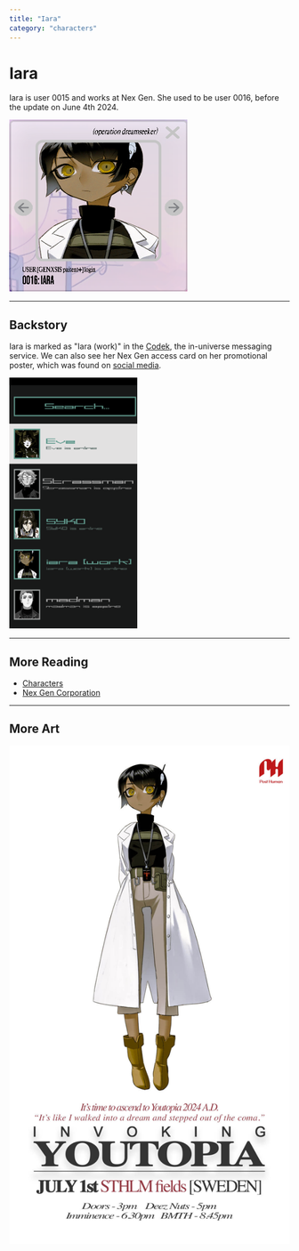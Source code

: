 ```yaml
---
title: "Iara"
category: "characters"
---
```

# Iara

Iara is user 0015 and works at Nex Gen. She used to be user 0016, before the 
update on June 4th 2024.

![Iara's avatar](../../Resources/characters/iara/iara.png)

***

## Backstory

Iara is marked as "Iara (work)" in the [Codek](../webpage#codek), the in-universe messaging
service. We can also see her Nex Gen access card on her promotional poster, which
was found on [social media](../socials/social-posts).

![Iara seen in the Codek messenger](../../Resources/webpage/message_screenshot.png)

***

## More Reading

- [Characters](characters)
- [Nex Gen Corporation](../lore/nex-gen-corporation)

***

## More Art

![Promotional poster for Iara](../../Resources/characters/iara/poster.jpg)
